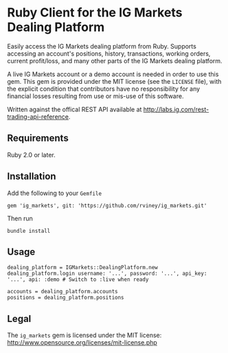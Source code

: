 # Ruby Client for the IG Markets Dealing Platform

Easily access the IG Markets dealing platform from Ruby. Supports accessing an account's positions, history, transactions,
working orders, current profit/loss, and many other parts of the IG Markets dealing platform.

A live IG Markets account or a demo account is needed in order to use this gem. This gem is provided under the
MIT license (see the `LICENSE` file), with the explicit condition that contributors have no responsibility for
any financial losses resulting from use or mis-use of this software.

Written against the offical REST API available at http://labs.ig.com/rest-trading-api-reference.

## Requirements

Ruby 2.0 or later.

## Installation

Add the following to your `Gemfile`

    gem 'ig_markets', git: 'https://github.com/rviney/ig_markets.git'

Then run

    bundle install

## Usage

    dealing_platform = IGMarkets::DealingPlatform.new
    dealing_platform.login username: '...', password: '...', api_key: '...', api: :demo # Switch to :live when ready

    accounts = dealing_platform.accounts
    positions = dealing_platform.positions

## Legal

The `ig_markets` gem is licensed under the MIT license: http://www.opensource.org/licenses/mit-license.php
